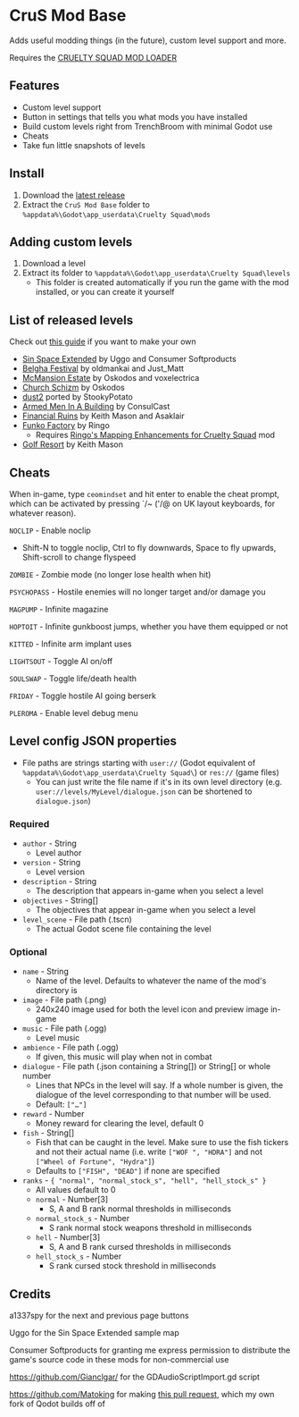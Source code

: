 # CruS Mod Base

Adds useful modding things (in the future), custom level support and more.

Requires the [CRUELTY SQUAD MOD LOADER](https://github.com/crustyrashky/crus-modloader)

## Features

- Custom level support
- Button in settings that tells you what mods you have installed
- Build custom levels right from TrenchBroom with minimal Godot use
- Cheats
- Take fun little snapshots of levels

## Install

1. Download the [latest release](https://cdn.discordapp.com/attachments/822037225537142825/937463783457173596/CruS_Mod_Base-v0.4.0a.zip)
2. Extract the `CruS Mod Base` folder to  `%appdata%\Godot\app_userdata\Cruelty Squad\mods`

## Adding custom levels

1. Download a level
2. Extract its folder to `%appdata%\Godot\app_userdata\Cruelty Squad\levels`
   - This folder is created automatically if you run the game with the mod installed, or you can create it yourself

## List of released levels

Check out [this guide](https://hackmd.io/@OsM6oUcXSwG3mLNvTlPMZg/SkYQwbONu) if you want to make your own

- [Sin Space Extended](https://github.com/crustyrashky/crus-modbase/files/6559547/SinSpaceExtended.zip) by Uggo and Consumer Softproducts
- [Belgha Festival](https://github.com/crustyrashky/crus-modbase/files/6595422/Belgha_Festival_V1.3.zip) by oldmankai and Just_Matt
- [McMansion Estate](https://github.com/crustyrashky/crus-modbase/files/6949799/McMansion_Estate_V1.1.zip)
 by Oskodos and voxelectrica
- [Church Schizm](https://github.com/crustyrashky/crus-modbase/files/6985599/Church_Schizm_V1.0.zip) by Oskodos
- [dust2](https://github.com/crustyrashky/crus-modbase/files/7147188/dust2_v0.1.zip) ported by StookyPotato
- [Armed Men In A Building](https://github.com/crustyrashky/crus-modbase/files/7230712/level.zip) by ConsulCast
- [Financial Ruins](https://github.com/crustyrashky/crus-modbase/files/7333658/Financial.Ruins.-.Public.Release.V1.4.zip) by Keith Mason and Asaklair
- [Funko Factory](https://github.com/crustyrashky/crus-modbase/files/7240174/Funko_Factory.zip) by Ringo
   - Requires [Ringo's Mapping Enhancements for Cruelty Squad](https://github.com/Ringo5103/Ringos-Mapping-Enhancements-for-Cruelty-Squad) mod
- [Golf Resort](https://github.com/crustyrashky/crus-modbase/files/7886469/Golf.Resort.1.1.5.zip) by Keith Mason




## Cheats

When in-game, type `ceomindset` and hit enter to enable the cheat prompt, which can be activated by pressing `/~ ('/@ on UK layout keyboards, for whatever reason).

`NOCLIP` - Enable noclip

- Shift-N to toggle noclip, Ctrl to fly downwards, Space to fly upwards, Shift-scroll to change flyspeed

`ZOMBIE` - Zombie mode (no longer lose health when hit)

`PSYCHOPASS` - Hostile enemies will no longer target and/or damage you

`MAGPUMP` - Infinite magazine

`HOPTOIT` - Infinite gunkboost jumps, whether you have them equipped or not

`KITTED` - Infinite arm implant uses

`LIGHTSOUT` - Toggle AI on/off 

`SOULSWAP` - Toggle life/death health

`FRIDAY` - Toggle hostile AI going berserk

`PLEROMA` - Enable level debug menu

## Level config JSON properties

- File paths are strings starting with `user://` (Godot equivalent of `%appdata%\Godot\app_userdata\Cruelty Squad\`) or `res://` (game files)
  - You can just write the file name if it's in its own level directory (e.g. `user://levels/MyLevel/dialogue.json` can be shortened to `dialogue.json`)

### Required

- `author` - String
  - Level author
- `version` - String
  - Level version
- `description` - String
  - The description that appears in-game when you select a level
- `objectives` - String[]
  - The objectives that appear in-game when you select a level
- `level_scene` - File path (.tscn)
  - The actual Godot scene file containing the level

### Optional

- `name` - String
  - Name of the level. Defaults to whatever the name of the mod's directory is
- `image` - File path (.png)
  - 240x240 image used for both the level icon and preview image in-game
- `music` - File path (.ogg)
  - Level music
- `ambience` - File path (.ogg)
  - If given, this music will play when not in combat
- `dialogue` - File path (.json containing a String[]) or String[] or whole number
  - Lines that NPCs in the level will say. If a whole number is given, the dialogue of the level corresponding to that number will be used.
  - Default: `["…"]`
- `reward` - Number
  - Money reward for clearing the level, default 0
- `fish` - String[]
  - Fish that can be caught in the level. Make sure to use the fish tickers and not their actual name (i.e. write `["WOF ", "HDRA"]` and not `["Wheel of Fortune", "Hydra"]`)
  - Defaults to `["FISH", "DEAD"]` if none are specified
- `ranks` - `{ "normal", "normal_stock_s", "hell", "hell_stock_s" }`
  - All values default to 0
  - `normal` - Number[3]
    - S, A and B rank normal thresholds in milliseconds
  - `normal_stock_s` - Number
    - S rank normal stock weapons threshold in milliseconds
  - `hell` - Number[3]
    - S, A and B rank cursed thresholds in milliseconds
  - `hell_stock_s` - Number
    - S rank cursed stock threshold in milliseconds

## Credits

a1337spy for the next and previous page buttons

Uggo for the Sin Space Extended sample map

Consumer Softproducts for granting me express permission to distribute the game's source code in these mods for non-commercial use

https://github.com/Gianclgar/ for the GDAudioScriptImport.gd script

https://github.com/Matoking for making [this pull request](https://github.com/Shfty/qodot-plugin/pull/97), which my own fork of Qodot builds off of
